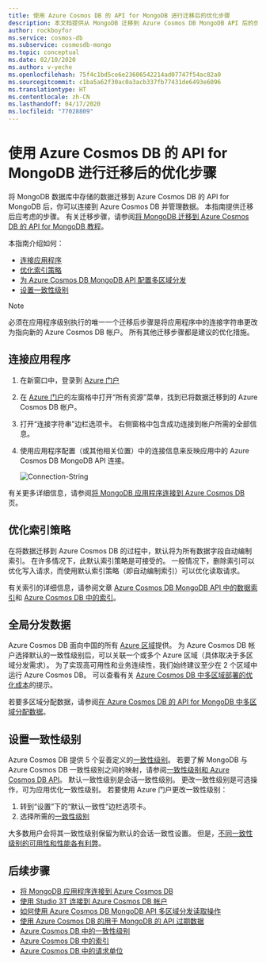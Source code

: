 ```yaml
---
title: 使用 Azure Cosmos DB 的 API for MongoDB 进行迁移后的优化步骤
description: 本文档提供从 MongoDB 迁移到 Azure Cosmos DB MongoDB API 后的优化方法。
author: rockboyfor
ms.service: cosmos-db
ms.subservice: cosmosdb-mongo
ms.topic: conceptual
ms.date: 02/10/2020
ms.author: v-yeche
ms.openlocfilehash: 75f4c1bd5ce6e23606542214ad07747f54ac82a0
ms.sourcegitcommit: c1ba5a62f30ac0a3acb337fb77431de6493e6096
ms.translationtype: HT
ms.contentlocale: zh-CN
ms.lasthandoff: 04/17/2020
ms.locfileid: "77028809"
---
```

# <a name="post-migration-optimization-steps-when-using-azure-cosmos-dbs-api-for-mongodb"></a>使用 Azure Cosmos DB 的 API for MongoDB 进行迁移后的优化步骤 

将 MongoDB 数据库中存储的数据迁移到 Azure Cosmos DB 的 API for MongoDB 后，你可以连接到 Azure Cosmos DB 并管理数据。 本指南提供迁移后应考虑的步骤。 有关迁移步骤，请参阅[将 MongoDB 迁移到 Azure Cosmos DB 的 API for MongoDB 教程](../dms/tutorial-mongodb-cosmos-db.md)。

本指南介绍如何：
- [连接应用程序](#connect-account)
- [优化索引策略](#indexing)
- [为 Azure Cosmos DB MongoDB API 配置多区域分发](#distribute-data)
- [设置一致性级别](#consistency)

> [!NOTE]
> 必须在应用程序级别执行的唯一一个迁移后步骤是将应用程序中的连接字符串更改为指向新的 Azure Cosmos DB 帐户。 所有其他迁移步骤都是建议的优化措施。
>

<a name="connect-account"></a>
## <a name="connect-your-application"></a>连接应用程序 

1. 在新窗口中，登录到 [Azure 门户](https://portal.azure.cn/)
2. 在 [Azure 门户](https://portal.azure.cn/)的左窗格中打开“所有资源”菜单，找到已将数据迁移到的 Azure Cosmos DB 帐户。 
3. 打开“连接字符串”边栏选项卡。  右侧窗格中包含成功连接到帐户所需的全部信息。
4. 使用应用程序配置（或其他相关位置）中的连接信息来反映应用中的 Azure Cosmos DB MongoDB API 连接。 
    
    ![Connection-String](./media/mongodb-post-migration/connection-string.png)

有关更多详细信息，请参阅[将 MongoDB 应用程序连接到 Azure Cosmos DB](connect-mongodb-account.md) 页。

<a name="indexing"></a>
## <a name="optimize-the-indexing-policy"></a>优化索引策略

在将数据迁移到 Azure Cosmos DB 的过程中，默认将为所有数据字段自动编制索引。 在许多情况下，此默认索引策略是可接受的。 一般情况下，删除索引可以优化写入请求，而使用默认索引策略（即自动编制索引）可以优化读取请求。

有关索引的详细信息，请参阅文章 [Azure Cosmos DB MongoDB API 中的数据索引](mongodb-indexing.md)和 [Azure Cosmos DB 中的索引](index-overview.md)。

<a name="distribute-data"></a>
## <a name="globally-distribute-your-data"></a>全局分发数据

Azure Cosmos DB 面向中国的所有 [Azure 区域](https://status.azure.com/status/)提供。 为 Azure Cosmos DB 帐户选择默认的一致性级别后，可以关联一个或多个 Azure 区域（具体取决于多区域分发需求）。 为了实现高可用性和业务连续性，我们始终建议至少在 2 个区域中运行 Azure Cosmos DB。 可以查看有关 [Azure Cosmos DB 中多区域部署的优化成本](optimize-cost-regions.md)的提示。

若要多区域分配数据，请参阅[在 Azure Cosmos DB 的 API for MongoDB 中多区域分配数据](tutorial-global-distribution-mongodb.md)。 

<a name="consistency"></a>
## <a name="set-consistency-level"></a>设置一致性级别
Azure Cosmos DB 提供 5 个妥善定义的[一致性级别](consistency-levels.md)。 若要了解 MongoDB 与 Azure Cosmos DB 一致性级别之间的映射，请参阅[一致性级别和 Azure Cosmos DB API](consistency-levels-across-apis.md)。 默认一致性级别是会话一致性级别。 更改一致性级别是可选操作，可为应用优化一致性级别。 若要使用 Azure 门户更改一致性级别：

1. 转到“设置”下的“默认一致性”边栏选项卡。 
2. 选择所需的[一致性级别](consistency-levels.md)

大多数用户会将其一致性级别保留为默认的会话一致性设置。 但是，[不同一致性级别的可用性和性能各有利弊](consistency-levels-tradeoffs.md)。 

## <a name="next-steps"></a>后续步骤

* [将 MongoDB 应用程序连接到 Azure Cosmos DB](connect-mongodb-account.md)
* [使用 Studio 3T 连接到 Azure Cosmos DB 帐户](mongodb-mongochef.md)
* [如何使用 Azure Cosmos DB MongoDB API 多区域分发读取操作](mongodb-readpreference.md)
* [使用 Azure Cosmos DB 的用于 MongoDB 的 API 过期数据](mongodb-time-to-live.md)
* [Azure Cosmos DB 中的一致性级别](consistency-levels.md)
* [Azure Cosmos DB 中的索引](index-overview.md)
* [Azure Cosmos DB 中的请求单位](request-units.md)

<!-- Update_Description: update meta properties, wording update, update link -->